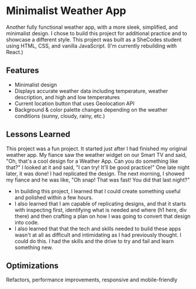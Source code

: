 # Minimalist Weather App

Another fully functional weather app, with a more sleek, simplified, and minimalist design. I chose to build this project for additional practice and to showcase a different style. This project was built as a SheCodes student using HTML, CSS, and vanilla JavaScript. (I'm currently rebuilding with React.)
## Features

- Minimalist design
- Displays accurate weather data including temperature, weather description, and high and low temperatures
- Current location button that uses Geolocation API
- Background & color palette changes depending on the weather conditions (sunny, cloudy, rainy, etc.)



## Lessons Learned

This project was a fun project. It started just after I had finished my original weather app. My fiance saw the weather widget on our Smart TV and said, "Oh, that's a cool design for a Weather App. Can you do something like that?" I looked at it and said, "I can try! It'll be good practice!" One late night later, it was done! I had replicated the design. The next morning, I showed my fiance and he was like, "Oh snap! That was fast! You did that last night?" 

- In building this project, I learned that I could create something useful and polished within a few hours. 
- I also learned that I am capable of replicating designs, and that it starts with inspecting first, identifying what is needed and where (h1 here, div there) and then crafting a plan on how I was going to convert that design into code. 
- I also learned that that the tech and skills needed to build these apps wasn't at all as difficult and intimidating as I had previously thought. I could do this. I had the skills and the drive to try and fail and learn something new.
## Optimizations

Refactors, performance improvements, responsive and mobile-friendly


